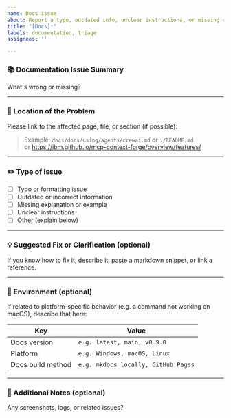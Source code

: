 ```yaml
---
name: Docs issue
about: Report a typo, outdated info, unclear instructions, or missing documentation
title: "[Docs]:"
labels: documentation, triage
assignees: ''

---
```


<!--
💡 Tip: If you're suggesting a fix, include the markdown you'd use to update the doc.
You can also preview changes locally by running: 
    cd docs && make serve
This helps ensure formatting and links render correctly.
-->

### 📚 Documentation Issue Summary  
What's wrong or missing?

---

### 📍 Location of the Problem  
Please link to the affected page, file, or section (if possible):

> Example: `docs/docs/using/agents/crewai.md` or `./README.md`  
> or https://ibm.github.io/mcp-context-forge/overview/features/

---

### ✏️ Type of Issue

- [ ] Typo or formatting issue
- [ ] Outdated or incorrect information
- [ ] Missing explanation or example
- [ ] Unclear instructions
- [ ] Other (explain below)

---

### 💡 Suggested Fix or Clarification (optional)  
If you know how to fix it, describe it, paste a markdown snippet, or link a reference.

---

### 🧠 Environment (optional)  
If related to platform-specific behavior (e.g. a command not working on macOS), describe that here:

| Key | Value |
|-----|-------|
| Docs version | `e.g. latest, main, v0.9.0` |
| Platform | `e.g. Windows, macOS, Linux` |
| Docs build method | `e.g. mkdocs locally, GitHub Pages` |

---

### 🧩 Additional Notes (optional)  
Any screenshots, logs, or related issues?

